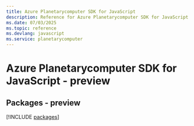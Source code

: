 ```yaml
---
title: Azure Planetarycomputer SDK for JavaScript
description: Reference for Azure Planetarycomputer SDK for JavaScript
ms.date: 07/03/2025
ms.topic: reference
ms.devlang: javascript
ms.service: planetarycomputer
---
```

# Azure Planetarycomputer SDK for JavaScript - preview
## Packages - preview
[!INCLUDE [packages](planetarycomputer-index.md)]